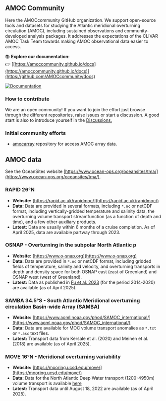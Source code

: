 ## AMOC Community

Here the AMOCcommunity GitHub organization.  We support open-source tools and datasets for studying the Atlantic meridional overturning circulation (AMOC), including sustained observations and community-developed analysis packages.
It addresses the expectations of the CLIVAR AMOC Task Team towards making AMOC observational data easier to access.

📚 **Explore our documentation**:  
👉 [[https://amoccommunity.github.io/docs](https://amoccommunity.github.io/docs)](https://github.com/AMOCcommunity/docs)

[![Documentation](https://img.shields.io/badge/docs-view-green.svg)](https://amoccommunity.github.io/docs)

### How to contribute

We are an open community! If you want to join the effort just browse through the different repositories, raise issues or start a discussion. A good start is also to introduce yourself in the <a href="https://github.com/AMOCcommunity/.github/discussions">Discussions.</a>

### Initial community efforts

- <a href="http://github.com/AMOCcommunity/amocarray">amocarray</a> repository for access AMOC array data.

## AMOC data

See the OceanSites website [https://www.ocean-ops.org/oceansites/tma/](https://www.ocean-ops.org/oceansites/tma/).

### RAPID 26°N

- **Website:** [https://rapid.ac.uk/rapidmoc/](https://rapid.ac.uk/rapidmoc/)
- **Data:** Data are provided in several formats, including `*.nc` or netCDF format, including vertically-gridded temperature and salinity data, the overturning volume transport streamfunction (as a function of depth and time), and a few other auxiliary products.
- **Latest:** Data are usually within 6 months of a cruise completion. As of April 2025, data are available partway through 2023.

### OSNAP - Overturning in the subpolar North Atlantic p

- **Website:** [https://www.o-snap.org](https://www.o-snap.org)
- **Data:** Data are provided in `*.nc` or netCDF format, including gridded fields of temperature, salinity and velocity, and overturning transports in depth and density space for both OSNAP east (east of Greenland) and OSNAP west (west of Greenland).
- **Latest:** Data as published in [Fu et al. 2023](https://doi.org/10.1038/s43247-023-00848-9) (for the period 2014-2020) are available (as of April 2025).

### SAMBA 34.5°S -  South Atlantic Meridional overturning circulation Basin-wide Array (SAMBA)

- **Website:** [https://www.aoml.noaa.gov/phod/SAMOC_international/](https://www.aoml.noaa.gov/phod/SAMOC_international/)
- **Data:** Data are available for MOC volume transport anomalies as `*.txt` or `*.asc` text files.
- **Latest:** Transport data from Kersale et al. (2020) and Meinen et al. (2018) are available (as of April 2025).

### MOVE 16°N - Meridional overturning variability

- **Website:** [https://mooring.ucsd.edu/move/](https://mooring.ucsd.edu/move/)
- **Data:** Data for the North Atlantic Deep Water transport (1200-4950m) volume transport is available [here](https://mooring.ucsd.edu/move/nc/OS_MOVE_TRANSPORTS.nc)
- **Latest:** Transport data until August 18, 2022 are available (as of April 2025).




<!--

**Here are some ideas to get you started:**

🙋‍♀️ A short introduction - what is your organization all about?
🌈 Contribution guidelines - how can the community get involved?
👩‍💻 Useful resources - where can the community find your docs? Is there anything else the community should know?
🍿 Fun facts - what does your team eat for breakfast?
🧙 Remember, you can do mighty things with the power of [Markdown](https://docs.github.com/github/writing-on-github/getting-started-with-writing-and-formatting-on-github/basic-writing-and-formatting-syntax)
-->
